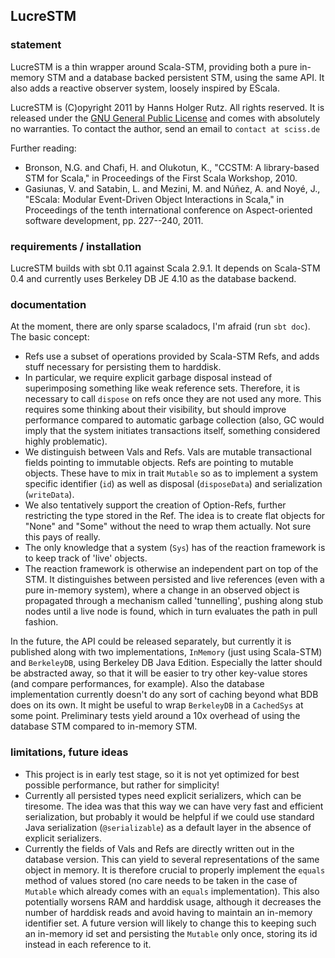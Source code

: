 ## LucreSTM

### statement

LucreSTM is a thin wrapper around Scala-STM, providing both a pure in-memory STM and a database backed persistent STM, using the same API. It also adds a reactive observer system, loosely inspired by EScala.

LucreSTM is (C)opyright 2011 by Hanns Holger Rutz. All rights reserved. It is released under the [GNU General Public License](https://raw.github.com/Sciss/LucreSTM/master/licenses/LucreSTM-License.txt) and comes with absolutely no warranties. To contact the author, send an email to `contact at sciss.de`

Further reading:

 - Bronson, N.G. and Chafi, H. and Olukotun, K., "CCSTM: A library-based STM for Scala," in Proceedings of the First Scala Workshop, 2010.
 - Gasiunas, V. and Satabin, L. and Mezini, M. and Núñez, A. and Noyé, J., "EScala: Modular Event-Driven Object Interactions in Scala," in Proceedings of the tenth international conference on Aspect-oriented software development, pp. 227--240, 2011.

### requirements / installation

LucreSTM builds with sbt 0.11 against Scala 2.9.1. It depends on Scala-STM 0.4 and currently uses Berkeley DB JE 4.10 as the database backend.

### documentation

At the moment, there are only sparse scaladocs, I'm afraid (run `sbt doc`). The basic concept:

 - Refs use a subset of operations provided by Scala-STM Refs, and adds stuff necessary for persisting them to harddisk.
 - In particular, we require explicit garbage disposal instead of superimposing something like weak reference sets. Therefore, it is necessary to call `dispose` on refs once they are not used any more. This requires some thinking about their visibility, but should improve performance compared to automatic garbage collection (also, GC would imply that the system initiates transactions itself, something considered highly problematic).
 - We distinguish between Vals and Refs. Vals are mutable transactional fields pointing to immutable objects. Refs are pointing to mutable objects. These have to mix in trait `Mutable` so as to implement a system specific identifier (`id`) as well as disposal (`disposeData`) and serialization (`writeData`).
 - We also tentatively support the creation of Option-Refs, further restricting the type stored in the Ref. The idea is to create flat objects for "None" and "Some" without the need to wrap them actually. Not sure this pays of really.
 - The only knowledge that a system (`Sys`) has of the reaction framework is to keep track of 'live' objects.
 - The reaction framework is otherwise an independent part on top of the STM. It distinguishes between persisted and live references (even with a pure in-memory system), where a change in an observed object is propagated through a mechanism called 'tunnelling', pushing along stub nodes until a live node is found, which in turn evaluates the path in pull fashion.

In the future, the API could be released separately, but currently it is published along with two implementations, `InMemory` (just using Scala-STM) and `BerkeleyDB`, using Berkeley DB Java Edition. Especially the latter should be abstracted away, so that it will be easier to try other key-value stores (and compare performances, for example). Also the database implementation currently doesn't do any sort of caching beyond what BDB does on its own. It might be useful to wrap `BerkeleyDB` in a `CachedSys` at some point. Preliminary tests yield around a 10x overhead of using the database STM compared to in-memory STM.

### limitations, future ideas

 - This project is in early test stage, so it is not yet optimized for best possible performance, but rather for simplicity!
 - Currently all persisted types need explicit serializers, which can be tiresome. The idea was that this way we can have very fast and efficient serialization, but probably it would be helpful if we could use standard Java serialization (`@serializable`) as a default layer in the absence of explicit serializers.
 - Currently the fields of Vals and Refs are directly written out in the database version. This can yield to several representations of the same object in memory. It is therefore crucial to properly implement the `equals` method of values stored (no care needs to be taken in the case of `Mutable` which already comes with an `equals` implementation). This also potentially worsens RAM and harddisk usage, although it decreases the number of harddisk reads and avoid having to maintain an in-memory identifier set. A future version will likely to change this to keeping such an in-memory id set and persisting the `Mutable` only once, storing its id instead in each reference to it.
